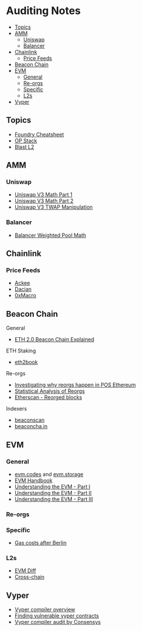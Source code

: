 # Auditing Notes

- [Topics](#topics)
- [AMM](#amm)
  - [Uniswap](#uniswap)
  - [Balancer](#balancer)
- [Chainlink](#chainlink)
  - [Price Feeds](#price-feeds)
- [Beacon Chain](#beacon-chain)
- [EVM](#evm)
  - [General](#general)
  - [Re-orgs](#re-orgs)
  - [Specific](#specific)
  - [L2s](#l2s)
- [Vyper](#vyper)


## Topics

- [Foundry Cheatsheet](/Foundry.md)
- [OP Stack](/OP%20Stack.md)
- [Blast L2](/Blast.md)

## AMM

### Uniswap

- [Uniswap V3 Math Part 1](https://blog.uniswap.org/uniswap-v3-math-primer)
- [Uniswap V3 Math Part 2](https://blog.uniswap.org/uniswap-v3-math-primer-2)
- [Uniswap V3 TWAP Manipulation](https://chaoslabs.xyz/posts/chaos-labs-uniswap-v3-twap-market-risk#783c9150ebcf)

### Balancer

- [Balancer Weighted Pool Math](https://medium.com/balancer-simulations/understanding-balancer-pools-c2b877dcc082)

## Chainlink

### Price Feeds

- [Ackee](https://ackeeblockchain.com/blog/chainlink-data-feeds/)
- [Dacian](https://medium.com/cyfrin/chainlink-oracle-defi-attacks-93b6cb6541bf)
- [0xMacro](https://0xmacro.com/blog/how-to-consume-chainlink-price-feeds-safely/)

## Beacon Chain

General

- [ETH 2.0 Beacon Chain Explained](https://consensys.io/blog/the-ethereum-2-0-beacon-chain-explained)

ETH Staking

- [eth2book](https://eth2book.info/capella/part2/)

Re-orgs

- [Investigating why reorgs happen in POS Ethereum](https://www.samlewis.me/2022/03/beacon-chain-reorgs/)
- [Statistical Analysis of Reorgs](https://ethresear.ch/t/the-second-slot-itch-statistical-analysis-of-reorgs/16333)
- [Etherscan - Reorged blocks](https://etherscan.io/blocks_forked)

Indexers

- [beaconscan](https://beaconscan.com/)
- [beaconcha.in](https://beaconcha.in/)

## EVM

### General

- [evm.codes](https://www.evm.codes) and [evm.storage](https://evm.storage/)
- [EVM Handbook](https://noxx3xxon.notion.site/The-EVM-Handbook-bb38e175cc404111a391907c4975426d)
- [Understanding the EVM - Part I](https://leftasexercise.com/2021/09/12/understanding-the-ethereum-virtual-machine-part-i/)
- [Understanding the EVM - Part II](https://leftasexercise.com/2021/09/15/understanding-the-ethereum-virtual-machine-part-ii/)
- [Understanding the EVM - Part III](https://leftasexercise.com/2021/09/19/q-understanding-the-ethereum-virtual-machine-part-iii/)

### Re-orgs


### Specific

- [Gas costs after Berlin](https://hackmd.io/@fvictorio/gas-costs-after-berlin)

### L2s

- [EVM Diff](https://www.evmdiff.com/)
- [Cross-chain](https://jumpcrypto.com/writing/cross-chain/)

## Vyper

- [Vyper compiler overview](https://jtriley.substack.com/p/the-vyper-compiler)
- [Finding vulnerable vyper contracts](https://banteg.xyz/posts/vyper-opcodes/)
- [Vyper compiler audit by Consensys](https://consensys.io/diligence/audits/2019/10/vyper/)

